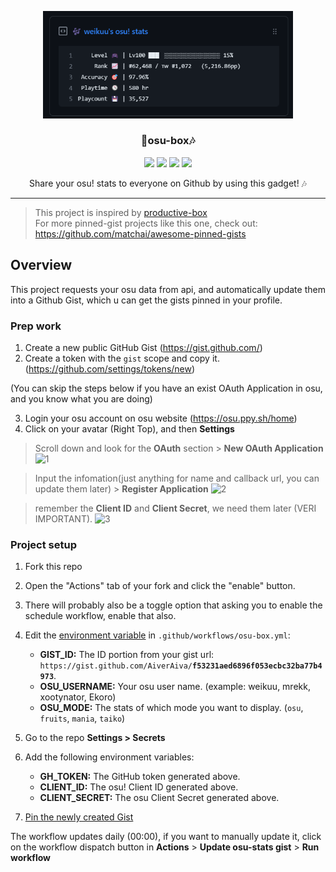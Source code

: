<p align="center">
  <img width="400" src="./example.png">
  <h3 align="center">📌osu-box🎶</h3>
  <p align="center">
   <img src="https://img.shields.io/badge/language-javascript-blue?style"/>
   <img src="https://img.shields.io/github/license/AiverAiva/osu-box"/>
   <img src="https://img.shields.io/github/stars/AiverAiva/osu-box"/>
   <img src="https://img.shields.io/github/forks/AiverAiva/osu-box"/>
  </p>
  <p align="center">Share your osu! stats to everyone on Github by using this gadget! 🎶</p>
</p>

---

> This project is inspired by [productive-box](https://github.com/maxam2017/productive-box)<br/>
> For more pinned-gist projects like this one, check out: https://github.com/matchai/awesome-pinned-gists

## Overview
This project requests your osu data from api, and automatically update them into a Github Gist, which u can get the gists pinned in your profile.

### Prep work

1. Create a new public GitHub Gist (https://gist.github.com/)
2. Create a token with the `gist` scope and copy it. (https://github.com/settings/tokens/new)

(You can skip the steps below if you have an exist OAuth Application in osu, and you know what you are doing)

3. Login your osu account on osu website (https://osu.ppy.sh/home)
4. Click on your avatar (Right Top), and then **Settings** 
> Scroll down and look for the **OAuth** section > **New OAuth Application** 
![1](https://github.com/AiverAiva/osu-box/assets/43096905/a8c12662-abfd-4867-a754-a8b6525e5fa7)

> Input the infomation(just anything for name and callback url, you can update them later) > **Register Application** 
![2](https://github.com/AiverAiva/osu-box/assets/43096905/1e9f2c2a-0ba9-4007-9b77-c055d1736473)

> remember the **Client ID** and **Client Secret**, we need them later (VERI IMPORTANT).
![3](https://github.com/AiverAiva/osu-box/assets/43096905/8533a382-66b8-4d93-95f9-e1ed897b8ec3)

### Project setup

1. Fork this repo
1. Open the "Actions" tab of your fork and click the "enable" button.
1. There will probably also be a toggle option that asking you to enable the schedule workflow, enable that also.
1. Edit the [environment variable](https://github.com/AiverAiva/osu-box/blob/main/.github/workflows/osu-box.yml#L30-L32) in `.github/workflows/osu-box.yml`:

   - **GIST_ID:** The ID portion from your gist url: `https://gist.github.com/AiverAiva/`**`f53231aed6896f053ecbc32ba77b4973`**.
   - **OSU_USERNAME:** Your osu user name. (example: weikuu, mrekk, xootynator, Ekoro)
   - **OSU_MODE:** The stats of which mode you want to display. (`osu`, `fruits`, `mania`, `taiko`)

1. Go to the repo **Settings > Secrets**
1. Add the following environment variables:
   - **GH_TOKEN:** The GitHub token generated above.
   - **CLIENT_ID:** The osu! Client ID generated above.
   - **CLIENT_SECRET:** The osu Client Secret generated above.

1. [Pin the newly created Gist](https://help.github.com/en/github/setting-up-and-managing-your-github-profile/pinning-items-to-your-profile)

The workflow updates daily (00:00), if you want to manually update it, click on the workflow dispatch button in **Actions** > **Update osu-stats gist** > **Run workflow**
